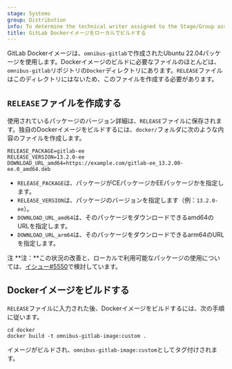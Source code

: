 ```yaml
---
stage: Systems
group: Distribution
info: To determine the technical writer assigned to the Stage/Group associated with this page, see https://handbook.gitlab.com/handbook/product/ux/technical-writing/#assignments
title: GitLab Dockerイメージをローカルでビルドする
---
```


GitLab Dockerイメージは、`omnibus-gitlab`で作成されたUbuntu 22.04パッケージを使用します。Dockerイメージのビルドに必要なファイルのほとんどは、`omnibus-gitlab`リポジトリの`Docker`ディレクトリにあります。`RELEASE`ファイルはこのディレクトリにはないため、このファイルを作成する必要があります。

## `RELEASE`ファイルを作成する

使用されているパッケージのバージョン詳細は、`RELEASE`ファイルに保存されます。独自のDockerイメージをビルドするには、`docker/`フォルダに次のような内容のファイルを作成します。

```plaintext
RELEASE_PACKAGE=gitlab-ee
RELEASE_VERSION=13.2.0-ee
DOWNLOAD_URL_amd64=https://example.com/gitlab-ee_13.2.00-ee.0_amd64.deb
```

- `RELEASE_PACKAGE`は、パッケージがCEパッケージかEEパッケージかを指定します。
- `RELEASE_VERSION`は、パッケージのバージョンを指定します（例：`13.2.0-ee`）。
- `DOWNLOAD_URL_amd64`は、そのパッケージをダウンロードできるamd64のURLを指定します。
- `DOWNLOAD_URL_arm64`は、そのパッケージをダウンロードできるarm64のURLを指定します。

注 **注：**この状況の改善と、ローカルで利用可能なパッケージの使用については、[イシュー#5550](https://gitlab.com/gitlab-org/omnibus-gitlab/-/issues/5550)で検討しています。

## Dockerイメージをビルドする

`RELEASE`ファイルに入力された後、Dockerイメージをビルドするには、次の手順に従います。

```shell
cd docker
docker build -t omnibus-gitlab-image:custom .
```

イメージがビルドされ、`omnibus-gitlab-image:custom`としてタグ付けされます。

